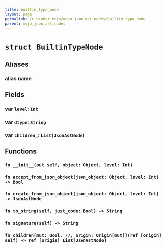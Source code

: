 ```yaml
---
title: builtin_type_node
layout: page
permalink: /c_binder_mojo/mojo_json_ast_nodes/builtin_type_node
parent: mojo_json_ast_nodes
---
```


# `struct BuiltinTypeNode`
## Aliases
### alias __name__

## Fields
### var `level`: `Int`

### var `dtype`: `String`

### var `children_`: `List[JsonAstNode]`

## Functions
### `fn __init__(out self, object: Object, level: Int)`


### `fn accept_from_json_object(json_object: Object, level: Int) -> Bool`


### `fn create_from_json_object(json_object: Object, level: Int) -> JsonAstNode`


### `fn to_string(self, just_code: Bool) -> String`


### `fn signature(self) -> String`


### `fn children[mut: Bool, //, origin: Origin[mut]](ref [origin] self) -> ref [origin] List[JsonAstNode]`



